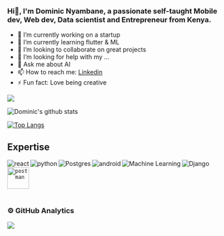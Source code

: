 


### Hi👋, I'm Dominic Nyambane, a passionate self-taught Mobile dev, Web dev, Data scientist and Entrepreneur from Kenya.
- 🔭 I’m currently working on a startup
- 🌱 I’m currently learning flutter & ML
- 👯 I’m looking to collaborate on great projects
- 🤔 I’m looking for help with my ...
- 💬 Ask me about AI
- 📫 How to reach me: [Linkedin](https://www.linkedin.com/in/dominic-nyambane-8898b71b8/)
- ⚡ Fun fact: Love being creative

![](https://komarev.com/ghpvc/?username=dom-inic&color=green)

![Dominic's github stats](https://github-readme-stats.vercel.app/api?username=dom-inic&theme=merko&layout=compact&count_private=true&show_icons=true)


[![Top Langs](https://github-readme-stats.vercel.app/api/top-langs/?username=dom-inic&layout=compact&theme=merko&langs_count=10)](https://github.com/dom-inic/github-readme-stats)


## Expertise 
<img align="left" alt="react" src="https://img.shields.io/badge/react%20-%2320232a.svg?&style=for-the-badge&logo=react&logoColor=%2361DAFB" />
<img align="left" alt="python" src="https://img.shields.io/badge/python-python-yellow" />
<img align="left" alt="Postgres" src="https://img.shields.io/badge/postgres-%23316192.svg?&style=for-the-badge&logo=postgresql&logoColor=white" />
<img align="left" alt="android" src="https://img.shields.io/badge/Android-3DDC84?logo=android&logoColor=white&style=for-the-badge" />
<img align="left" alt="Machine Learning" src="https://img.shields.io/badge/Machine%20Learning-ML-violet" />
<img align="left" alt="Django" src="https://img.shields.io/badge/Django-DJ-green" />
    <a href="https://postman.com" target="_blank"> 
        <code><img src="https://www.vectorlogo.zone/logos/getpostman/getpostman-icon.svg"" alt="postman" width="50" height="50"/></code> 
    </a> 

<br>
<br>

<h3> ⚙️  GitHub Analytics </h3>
<img src="https://activity-graph.herokuapp.com/graph?username=dom-inic&show_icons=true&count_private=true&area=true&&color=333333&line=ABD6DFFF&point=89ABE3FF&hide_border=true" />

